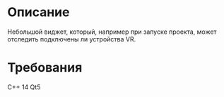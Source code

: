 # Описание
Небольшой виджет, который, например при запуске проекта, может отследить подключены ли устройства VR.
# Требования
C++ 14
Qt5
